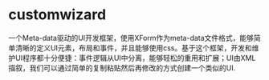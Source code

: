 # customwizard
一个Meta-data驱动的UI开发框架，使用XForm作为meta-data文件格式，能够简单清晰的定义UI元素，布局和事件，并且能够使用css。基于这个框架，开发和维护UI程序都十分便捷：事件逻辑从UI中分离，能够轻松的重用和扩展；UI由XML描叙，我们可以通过简单的复制粘贴然后再修改的方式创建一个类似的UI.
